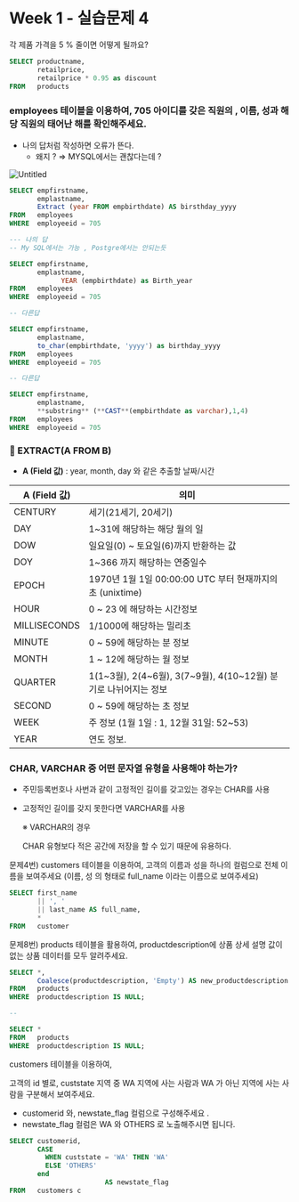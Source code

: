 # Week 1 - 실습문제 4

각 제품 가격을 5 % 줄이면 어떻게 될까요?

```sql
SELECT productname,
       retailprice,
       retailprice * 0.95 as discount
FROM   products
```

### employees 테이블을 이용하여, 705 아이디를 갖은  직원의 , 이름, 성과  해당 직원의  태어난 해를 확인해주세요.

- 나의 답처럼 작성하면 오류가 뜬다.
    - 왜지 ? ⇒ MYSQL에서는 괜찮다는데 ?

![Untitled](Week%201%20-%20%E1%84%89%E1%85%B5%E1%86%AF%E1%84%89%E1%85%B3%E1%86%B8%E1%84%86%E1%85%AE%E1%86%AB%E1%84%8C%E1%85%A6%204%207a612ca5695d48049b6d557a389537f3/Untitled.png)

```sql
SELECT empfirstname,
       emplastname,
       Extract (year FROM empbirthdate) AS birsthday_yyyy
FROM   employees
WHERE  employeeid = 705

--- 나의 답 
-- My SQL에서는 가능 , Postgre에서는 안되는듯

SELECT empfirstname,
       emplastname,
			 YEAR (empbirthdate) as Birth_year
FROM   employees
WHERE  employeeid = 705

-- 다른답 

SELECT empfirstname,
       emplastname,
       to_char(empbirthdate, 'yyyy') as birthday_yyyy
FROM   employees
WHERE  employeeid = 705

-- 다른답 

SELECT empfirstname,
       emplastname,
       **substring** (**CAST**(empbirthdate as varchar),1,4)
FROM   employees
WHERE  employeeid = 705
```

### 📌 EXTRACT(**A** FROM **B**)

- **A (Field 값)** : year, month, day 와 같은 추출할 날짜/시간

| A (Field 값) | 의미 |
| --- | --- |
| CENTURY | 세기(21세기, 20세기) |
| DAY | 1~31에 해당하는 해당 월의 일 |
| DOW | 일요일(0) ~ 토요일(6)까지 반환하는 값 |
| DOY | 1~366 까지 해당하는 연중일수 |
| EPOCH | 1970년 1월 1일 00:00:00 UTC 부터 현재까지의 초 (unixtime) |
| HOUR | 0 ~ 23 에 해당하는 시간정보 |
| MILLISECONDS | 1/1000에 해당하는 밀리초 |
| MINUTE | 0 ~ 59에 해당하는 분 정보 |
| MONTH | 1 ~ 12에 해당하는 월 정보 |
| QUARTER | 1(1~3월), 2(4~6월), 3(7~9월), 4(10~12월) 분기로 나뉘어지는 정보 |
| SECOND | 0 ~ 59에 해당하는 초 정보 |
| WEEK | 주 정보 (1월 1일 : 1, 12월 31일: 52~53) |
| YEAR | 연도 정보. |

### **CHAR, VARCHAR 중 어떤 문자열 유형을 사용해야 하는가?**

- 주민등록번호나 사번과 같이 고정적인 길이를 갖고있는 경우는 CHAR를 사용
- 고정적인 길이를 갖지 못한다면 VARCHAR를 사용
    
    ※ VARCHAR의 경우
    
    CHAR 유형보다 적은 공간에 저장을 할 수 있기 때문에 유용하다.
    

문제4번)  customers 테이블을 이용하여,  고객의 이름과 성을 하나의 컬럼으로 전체 이름을 보여주세요 (이름, 성 의 형태로  full_name 이라는 이름으로 보여주세요)

```sql
SELECT first_name
       || ', '
       || last_name AS full_name,
       *
FROM   customer
```

문제8번) products 테이블을 활용하여, productdescription에 상품 상세 설명 값이 없는  상품 데이터를 모두 알려주세요.

```sql
SELECT *,
       Coalesce(productdescription, 'Empty') AS new_productdescription
FROM   products
WHERE  productdescription IS NULL;

-- 

SELECT *
FROM   products
WHERE  productdescription IS NULL;
```

customers 테이블을 이용하여,

 고객의 id 별로,  custstate 지역 중 WA 지역에 사는 사람과  WA 가 아닌 지역에 사는 사람을 구분해서  보여주세요. 

- customerid 와, newstate_flag 컬럼으로 구성해주세요 .
- newstate_flag 컬럼은 WA 와 OTHERS 로 노출해주시면 됩니다.

```sql
SELECT customerid,
       CASE
         WHEN custstate = 'WA' THEN 'WA'
         ELSE 'OTHERS'
       end 
						AS newstate_flag
FROM   customers c
```